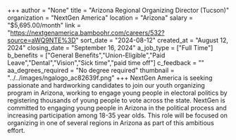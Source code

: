 +++
author = "None"
title = "Arizona Regional Organizing Director (Tucson)"
organization = "NextGen America"
location = "Arizona"
salary = "$5,695.00/month"
link = "https://nextgenamerica.bamboohr.com/careers/532?source=aWQ9NTE%3D"
sort_date = "2024-08-12"
created_at = "August 12, 2024"
closing_date = "September 16, 2024"
a_job_type = ["Full Time"]
b_benefits = ["General Benefits","Union-Eligible","Paid Leave","Dental","Vision","Sick time","paid time off"]
c_feedback = ""
aa_degrees_required = "No degree required"
thumbnail = "../../images/ngalogo_ac82639f.png"
+++
NextGen America is seeking passionate and hardworking candidates to join our youth organizing program in Arizona, working to engage young people in electoral politics by registering thousands of young people to vote across the state. NextGen is committed to engaging young people in Arizona in the political process and increasing participation among 18-35 year olds. This role will be focused on organizing in one of several regions in Arizona as part of this ambitious effort. 

